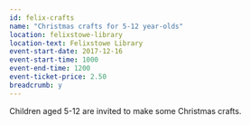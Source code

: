 ```yaml
---
id: felix-crafts
name: "Christmas crafts for 5-12 year-olds"
location: felixstowe-library
location-text: Felixstowe Library
event-start-date: 2017-12-16
event-start-time: 1000
event-end-time: 1200
event-ticket-price: 2.50
breadcrumb: y
---
```


Children aged 5-12 are invited to make some Christmas crafts.
